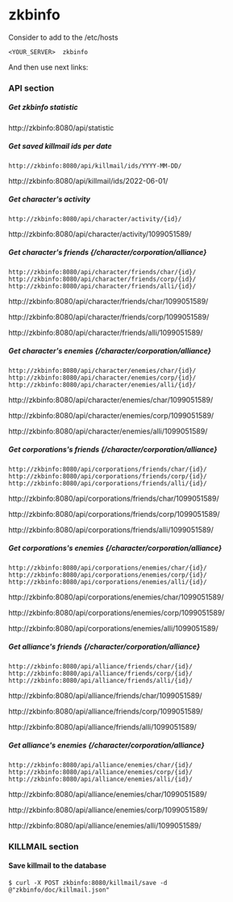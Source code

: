 # zkbinfo

Consider to add to the /etc/hosts
```
<YOUR_SERVER>  zkbinfo
```
And then use next links:

### API section
##### Get zkbinfo statistic
http://zkbinfo:8080/api/statistic

##### Get saved killmail ids per date
```
http://zkbinfo:8080/api/killmail/ids/YYYY-MM-DD/
```
http://zkbinfo:8080/api/killmail/ids/2022-06-01/

##### Get character's activity
```
http://zkbinfo:8080/api/character/activity/{id}/
```
http://zkbinfo:8080/api/character/activity/1099051589/

##### Get character's friends {/character/corporation/alliance}
```
http://zkbinfo:8080/api/character/friends/char/{id}/
http://zkbinfo:8080/api/character/friends/corp/{id}/
http://zkbinfo:8080/api/character/friends/alli/{id}/
```
http://zkbinfo:8080/api/character/friends/char/1099051589/

http://zkbinfo:8080/api/character/friends/corp/1099051589/

http://zkbinfo:8080/api/character/friends/alli/1099051589/

##### Get character's enemies {/character/corporation/alliance}
```
http://zkbinfo:8080/api/character/enemies/char/{id}/
http://zkbinfo:8080/api/character/enemies/corp/{id}/
http://zkbinfo:8080/api/character/enemies/alli/{id}/
```
http://zkbinfo:8080/api/character/enemies/char/1099051589/

http://zkbinfo:8080/api/character/enemies/corp/1099051589/

http://zkbinfo:8080/api/character/enemies/alli/1099051589/

##### Get corporations's friends {/character/corporation/alliance}
```
http://zkbinfo:8080/api/corporations/friends/char/{id}/
http://zkbinfo:8080/api/corporations/friends/corp/{id}/
http://zkbinfo:8080/api/corporations/friends/alli/{id}/
```
http://zkbinfo:8080/api/corporations/friends/char/1099051589/

http://zkbinfo:8080/api/corporations/friends/corp/1099051589/

http://zkbinfo:8080/api/corporations/friends/alli/1099051589/

##### Get corporations's enemies {/character/corporation/alliance}
```
http://zkbinfo:8080/api/corporations/enemies/char/{id}/
http://zkbinfo:8080/api/corporations/enemies/corp/{id}/
http://zkbinfo:8080/api/corporations/enemies/alli/{id}/
```
http://zkbinfo:8080/api/corporations/enemies/char/1099051589/

http://zkbinfo:8080/api/corporations/enemies/corp/1099051589/

http://zkbinfo:8080/api/corporations/enemies/alli/1099051589/

##### Get alliance's friends {/character/corporation/alliance}
```
http://zkbinfo:8080/api/alliance/friends/char/{id}/
http://zkbinfo:8080/api/alliance/friends/corp/{id}/
http://zkbinfo:8080/api/alliance/friends/alli/{id}/
```
http://zkbinfo:8080/api/alliance/friends/char/1099051589/

http://zkbinfo:8080/api/alliance/friends/corp/1099051589/

http://zkbinfo:8080/api/alliance/friends/alli/1099051589/

##### Get alliance's enemies {/character/corporation/alliance}
```
http://zkbinfo:8080/api/alliance/enemies/char/{id}/
http://zkbinfo:8080/api/alliance/enemies/corp/{id}/
http://zkbinfo:8080/api/alliance/enemies/alli/{id}/
```
http://zkbinfo:8080/api/alliance/enemies/char/1099051589/

http://zkbinfo:8080/api/alliance/enemies/corp/1099051589/

http://zkbinfo:8080/api/alliance/enemies/alli/1099051589/



### KILLMAIL section
#### Save killmail to the database
```
$ curl -X POST zkbinfo:8080/killmail/save -d @"zkbinfo/doc/killmail.json"
```
